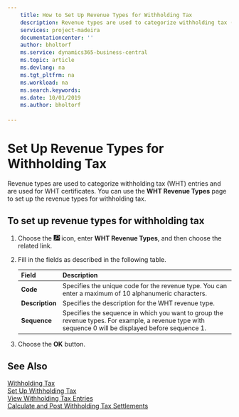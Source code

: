 ```yaml
---
    title: How to Set Up Revenue Types for Withholding Tax
    description: Revenue types are used to categorize withholding tax (WHT) entries and are used for WHT certificates.
    services: project-madeira 
    documentationcenter: ''
    author: bholtorf
    ms.service: dynamics365-business-central
    ms.topic: article
    ms.devlang: na
    ms.tgt_pltfrm: na
    ms.workload: na
    ms.search.keywords:
    ms.date: 10/01/2019
    ms.author: bholtorf

---
```

# Set Up Revenue Types for Withholding Tax
Revenue types are used to categorize withholding tax (WHT) entries and are used for WHT certificates. You can use the **WHT Revenue Types** page to set up the revenue types for withholding tax.  

## To set up revenue types for withholding tax  
1. Choose the ![Search for Page or Report](../../media/ui-search/search_small.png "Search for Page or Report icon") icon, enter **WHT Revenue Types**, and then choose the related link.  
2. Fill in the fields as described in the following table.  

    |Field|Description|  
    |---------------------------------|---------------------------------------|  
    |**Code**|Specifies the unique code for the revenue type. You can enter a maximum of 10 alphanumeric characters.|  
    |**Description**|Specifies the description for the WHT revenue type.|  
    |**Sequence**|Specifies the sequence in which you want to group the revenue types. For example, a revenue type with sequence 0 will be displayed before sequence 1.|  

3. Choose the **OK** button.  

## See Also  
[Withholding Tax](withholding-tax.md)   
[Set Up Withholding Tax](how-to-set-up-withholding-tax.md)   
[View Withholding Tax Entries](how-to-view-withholding-tax-entries.md)   
[Calculate and Post Withholding Tax Settlements](how-to-calculate-and-post-withholding-tax-settlements.md)
